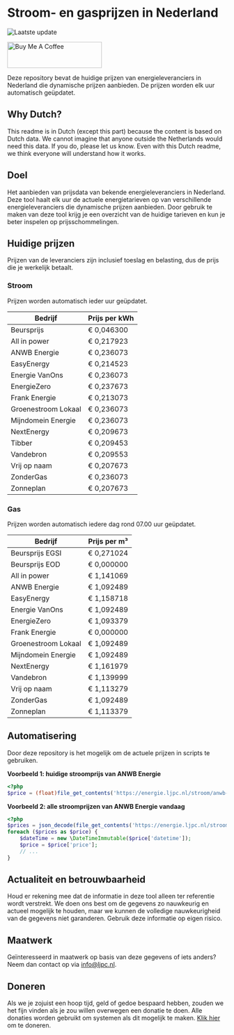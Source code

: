 # Stroom- en gasprijzen in Nederland

![Laatste update](https://img.shields.io/badge/laatste%20update-2024--01--26%2013%3A00%20CET-brightgreen)

<a href="https://www.buymeacoffee.com/Lars-" target="_blank"><img src="https://cdn.buymeacoffee.com/buttons/v2/default-orange.png" alt="Buy Me A Coffee" height="60" style="height: 60px !important;width: 217px !important;" ></a>

Deze repository bevat de huidige prijzen van energieleveranciers in Nederland die dynamische prijzen aanbieden. De prijzen worden elk uur automatisch geüpdatet.

## Why Dutch?

This readme is in Dutch (except this part) because the content is based on Dutch data. We cannot imagine that anyone outside the Netherlands would need this data. If you do, please let us know. Even with this Dutch readme, we think
everyone will understand how it works.

## Doel

Het aanbieden van prijsdata van bekende energieleveranciers in Nederland. Deze tool haalt elk uur de actuele energietarieven op van verschillende energieleveranciers die dynamische prijzen aanbieden. Door gebruik te maken van deze tool
krijg je een overzicht van de huidige tarieven en kun je beter inspelen op prijsschommelingen.

## Huidige prijzen

Prijzen van de leveranciers zijn inclusief toeslag en belasting, dus de prijs die je werkelijk betaalt.

### Stroom

Prijzen worden automatisch ieder uur geüpdatet.

 Bedrijf | Prijs per kWh 
---------|---------------
Beursprijs | € 0,046300
All in power | € 0,217923
ANWB Energie | € 0,236073
EasyEnergy | € 0,214523
Energie VanOns | € 0,236073
EnergieZero | € 0,237673
Frank Energie | € 0,213073
Groenestroom Lokaal | € 0,236073
Mijndomein Energie | € 0,236073
NextEnergy | € 0,209673
Tibber | € 0,209453
Vandebron | € 0,209553
Vrij op naam | € 0,207673
ZonderGas | € 0,236073
Zonneplan | € 0,207673


### Gas

Prijzen worden automatisch iedere dag rond 07.00 uur geüpdatet.

 Bedrijf | Prijs per m³ 
---------|--------------
Beursprijs EGSI | € 0,271024
Beursprijs EOD | € 0,000000
All in power | € 1,141069
ANWB Energie | € 1,092489
EasyEnergy | € 1,158718
Energie VanOns | € 1,092489
EnergieZero | € 1,093379
Frank Energie | € 0,000000
Groenestroom Lokaal | € 1,092489
Mijndomein Energie | € 1,092489
NextEnergy | € 1,161979
Vandebron | € 1,139999
Vrij op naam | € 1,113279
ZonderGas | € 1,092489
Zonneplan | € 1,113379


## Automatisering

Door deze repository is het mogelijk om de actuele prijzen in scripts te gebruiken.

**Voorbeeld 1: huidige stroomprijs van ANWB Energie**

```php
<?php
$price = (float)file_get_contents('https://energie.ljpc.nl/stroom/anwb-energie-nu.txt');

```

**Voorbeeld 2: alle stroomprijzen van ANWB Energie vandaag**

```php
<?php
$prices = json_decode(file_get_contents('https://energie.ljpc.nl/stroom/all-in-power-vandaag.json'),true);
foreach ($prices as $price) {
    $dateTime = new \DateTimeImmutable($price['datetime']);
    $price = $price['price'];
    // ...
}
```

## Actualiteit en betrouwbaarheid

Houd er rekening mee dat de informatie in deze tool alleen ter referentie wordt verstrekt. We doen ons best om de gegevens zo nauwkeurig en actueel mogelijk te houden, maar we kunnen de volledige nauwkeurigheid van de gegevens niet
garanderen. Gebruik deze informatie op eigen risico.

## Maatwerk

Geïnteresseerd in maatwerk op basis van deze gegevens of iets anders? Neem dan contact op
via [info@ljpc.nl](mailto:info@ljpc.nl?subject=Energie%20prijzen).

## Doneren

Als we je zojuist een hoop tijd, geld of gedoe bespaard hebben, zouden we het fijn vinden als je zou willen overwegen een
donatie te doen. Alle donaties worden gebruikt om systemen als dit mogelijk te
maken. [Klik hier](https://www.buymeacoffee.com/Lars-) om te doneren.
